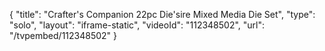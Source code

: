 {
    "title": "Crafter's Companion 22pc Die'sire Mixed Media Die Set",
    "type": "solo",
    "layout": "iframe-static",
    "videoId": "112348502",
    "url": "\/tvpembed\/112348502"
}